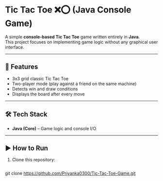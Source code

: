 # Tic Tac Toe ❌⭕ (Java Console Game)

A simple **console-based Tic Tac Toe** game written entirely in **Java**.  
This project focuses on implementing game logic without any graphical user interface.  

---

## 🚀 Features
- 3x3 grid classic Tic Tac Toe  
- Two-player mode (play against a friend on the same machine)  
- Detects win and draw conditions  
- Displays the board after every move  

---

## 🛠️ Tech Stack
- **Java (Core)** – Game logic and console I/O  

---

## ▶️ How to Run
1. Clone this repository:
   ```bash
git clone https://github.com/Priyanka0300/Tic-Tac-Toe-Game.git
